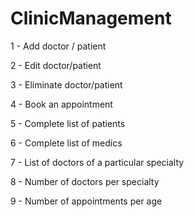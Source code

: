 # ClinicManagement

   1 - Add doctor / patient 
   
   2 - Edit doctor/patient
   
   3 - Eliminate doctor/patient
   
   4 - Book an appointment
   
   5 - Complete list of patients
   
   6 - Complete list of medics
   
   7 - List of doctors of a particular specialty
   
   8 - Number of doctors per specialty
   
   9 - Number of appointments per age
